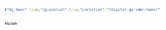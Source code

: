 ```yaml
---
{"dg-home":true,"dg-publish":true,"permalink":"/digital-gareden/home/","tags":["gardenEntry"],"dgPassFrontmatter":true,"created":"2024-10-05T21:27:21.074+02:00","updated":"2024-10-05T22:28:32.465+02:00"}
---
```


Home